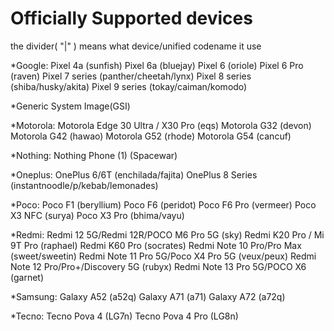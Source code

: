 # Officially Supported devices
  the divider( "|" ) means what device/unified codename it use

*Google:
Pixel 4a (sunfish)
Pixel 6a (bluejay)
Pixel 6 (oriole)
Pixel 6 Pro (raven)
Pixel 7 series (panther/cheetah/lynx)
Pixel 8 series (shiba/husky/akita)
Pixel 9 series (tokay/caiman/komodo)

*Generic System Image(GSI)

*Motorola: 
Motorola Edge 30 Ultra / X30 Pro (eqs)
Motorola G32 (devon)
Motorola G42 (hawao) 
Motorola G52 (rhode)
Motorola G54 (cancuf)

*Nothing:
Nothing Phone (1) (Spacewar) 

*Oneplus:
OnePlus 6/6T (enchilada/fajita)
OnePlus 8 Series (instantnoodle/p/kebab/lemonades)

*Poco:
Poco F1 (beryllium) 
Poco F6 (peridot) 
Poco F6 Pro (vermeer)
Poco X3 NFC (surya)
Poco X3 Pro (bhima/vayu)

*Redmi:
Redmi 12 5G/Redmi 12R/POCO M6 Pro 5G (sky) 
Redmi K20 Pro / Mi 9T Pro (raphael) 
Redmi K60 Pro (socrates) 
Redmi Note 10 Pro/Pro Max (sweet/sweetin) 
Redmi Note 11 Pro 5G/Poco X4 Pro 5G (veux/peux) 
Redmi Note 12 Pro/Pro+/Discovery 5G (rubyx) 
Redmi Note 13 Pro 5G/POCO X6 (garnet) 

*Samsung:
Galaxy A52 (a52q)
Galaxy A71 (a71)
Galaxy A72 (a72q)

*Tecno:
Tecno Pova 4 (LG7n) 
Tecno Pova 4 Pro (LG8n) 
